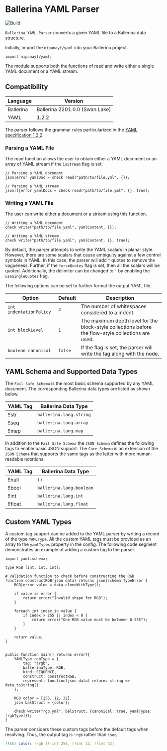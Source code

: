 # Ballerina YAML Parser

![Build](https://github.com/nipunayf/module-ballerina-yaml/actions/workflows/ci.yml/badge.svg)

`Ballerina YAML Parser` converts a given YAML file to a Ballerina data structure. 

Initially, import the `nipunayf/yaml` into your Ballerina project.

```Ballerina
import nipunayf/yaml;
```

The module supports both the functions of read and write either a single YAML document or a YAML stream.

## Compatibility

| Language  | Version                        |
| --------- | ------------------------------ |
| Ballerina | Ballerina 2201.0.0 (Swan Lake) |
| YAML      | 1.2.2                          |

The parser follows the grammar rules particularized in the [YAML specification 1.2.2](https://yaml.org/spec/1.2.2/).

### Parsing a YAML File

The read function allows the user to obtain either a YAML document or an array of YAML stream if the `isStream` flag is set.

```Ballerina
// Parsing a YAML document
json|error yamlDoc = check read("path/to/file.yml", {});

// Parsing a YAML stream
json[]|error yamlDocs = check read("path/to/file.yml", {}, true);
```

### Writing a YAML File

The user can write either a document or a stream using this function.

```Ballerina
// Writing a YAML document
check write("path/to/file.yaml", yamlContent, {});

// Writing a YAML stream
check write("path/to/file.yaml", yamlContent, {}, true);
```

By default, the parser attempts to write the YAML scalars in planar style. However, there are some scalars that cause ambiguity against a few control symbols in YAML. In this case, the parser will add `"` quotes to remove the vagueness. Further, if the `forceQuotes` flag is set, then all the scalars will be quoted. Additionally, the delimiter can be changed to `'` by enabling the `useSingleQuotes` flag.

The following options can be set to further format the output YAML file.

| Option                  | Default | Description                                                                                         |
| ----------------------- | ------- | --------------------------------------------------------------------------------------------------- |
| `int indentationPolicy` | `2`     | The number of whitespaces considered to a indent.                                                   |
| `int blockLevel`        | `1`     | The maximum depth level for the block-style collections before the flow-style collections are used. |
| `boolean canonical`     | `false` | If the flag is set, the parser will write the tag along with the node.                              |

## YAML Schema and Supported Data Types

The `Fail Safe Schema` is the most basic schema supported by any YAML document. The corresponding Ballerina data types are listed as shown below.

| YAML Tag | Ballerina Data Type     |
| -------- | ----------------------- |
| !!str    | `ballerina.lang.string` |
| !!seq    | `ballerina.lang.array`  |
| !!map    | `ballerina.lang.map`    |

In addition to the `Fail Safe Schema` the `JSON Schema` defines the following tags to enable basic JSON support. The `Core Schema` is an extension of the `JSON Schema` that supports the same tags as the latter with more human-readable notations.

| YAML Tag | Ballerina Data Type      |
| -------- | ------------------------ |
| !!null   | `()`                     |
| !!bool   | `ballerina.lang.boolean` |
| !!int    | `ballerina.lang.int`     |
| !!float  | `ballerina.lang.float`   |

## Custom YAML Types

A custom tag support can be added to the YAML parser by writing a record of the type `YAMLType`. All the custom YAML tags must be provided as an array to the `yamlTypes` property in the config. The following code segment demonstrates an example of adding a custom tag to the parser.

```Ballerina
import yaml.schema;

type RGB [int, int, int];

# Validation function to check before constructing the RGB
function constructRGB(json data) returns json|schema:TypeError {
    RGB|error value = data.cloneWithType();

    if value is error {
        return error("Invalid shape for RGB");
    }

    foreach int index in value {
        if index > 255 || index < 0 {
            return error("One RGB value must be between 0-255");
        }
    }

    return value;
}


public function main() returns error?{
    YAMLType rgbType = {
        tag: "!rgb",
        ballerinaType: RGB,
        kind: SEQUENCE,
        construct: constructRGB,
        represent: function(json data) returns string => data.toString()
    };

    RGB color = [256, 12, 32];
    json balStruct = {color};

    check write("rgb.yml", balStruct, {canonical: true, yamlTypes: [rgbType]});
}
```

The parser considers these custom tags before the default tags when resolving. Thus, the output tag is `!rgb` rather than `!seq`.

```yaml
!!str color: !rgb [!!int 256, !!int 12, !!int 32]
```
